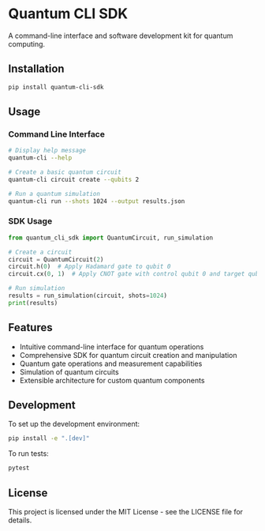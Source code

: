 # Quantum CLI SDK

A command-line interface and software development kit for quantum computing.

## Installation

```bash
pip install quantum-cli-sdk
```

## Usage

### Command Line Interface

```bash
# Display help message
quantum-cli --help

# Create a basic quantum circuit
quantum-cli circuit create --qubits 2

# Run a quantum simulation
quantum-cli run --shots 1024 --output results.json
```

### SDK Usage

```python
from quantum_cli_sdk import QuantumCircuit, run_simulation

# Create a circuit
circuit = QuantumCircuit(2)
circuit.h(0)  # Apply Hadamard gate to qubit 0
circuit.cx(0, 1)  # Apply CNOT gate with control qubit 0 and target qubit 1

# Run simulation
results = run_simulation(circuit, shots=1024)
print(results)
```

## Features

- Intuitive command-line interface for quantum operations
- Comprehensive SDK for quantum circuit creation and manipulation
- Quantum gate operations and measurement capabilities
- Simulation of quantum circuits
- Extensible architecture for custom quantum components

## Development

To set up the development environment:

```bash
pip install -e ".[dev]"
```

To run tests:

```bash
pytest
```

## License

This project is licensed under the MIT License - see the LICENSE file for details.
